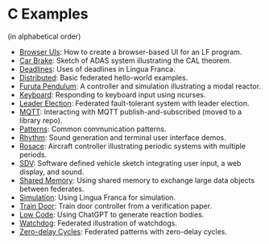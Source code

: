 # C Examples

(in alphabetical order)

* [Browser UIs](src/browser-ui/README.md): How to create a browser-based UI for an LF program.
* [Car Brake](src/car-brake/README.md): Sketch of ADAS system illustrating the CAL theorem.
* [Deadlines](src/deadlines/README.md): Uses of deadlines in Lingua Franca.
* [Distributed](src/distributed/README.md): Basic federated hello-world examples.
* [Furuta Pendulum](src/modal_models/FurutaPendulum/README.md): A controller and simulation illustrating a modal reactor.
* [Keyboard](src/keyboard/README.md): Responding to keyboard input using ncurses.
* [Leader Election](src/leader-election/README.md): Federated fault-tolerant system with leader election.
* [MQTT](https://github.com/lf-lang/mqtt-c): Interacting with MQTT publish-and-subscribed (moved to a library repo).
* [Patterns](src/patterns/README.md): Common communication patterns.
* [Rhythm](src/rhythm/README.md): Sound generation and terminal user interface demos.
* [Rosace](src/rosace/README.md): Aircraft controller illustrating periodic systems with multiple periods.
* [SDV](src/sdv/README.md): Software defined vehicle sketch integrating user input, a web display, and sound.
* [Shared Memory](src/shared-memory/README.md): Using shared memory to exchange large data objects between federates. 
* [Simulation](src/simulation/README.md): Using Lingua Franca for simulation.
* [Train Door](src/train-door/README.md): Train door controller from a verification paper.
* [Low Code](src/low-code/LowCode.lf): Using ChatGPT to generate reaction bodies.
* [Watchdog](src/watchdog/README.md): Federated illustration of watchdogs.
* [Zero-delay Cycles](src/zero-delay-cycles/README.md): Federated patterns with zero-delay cycles.
